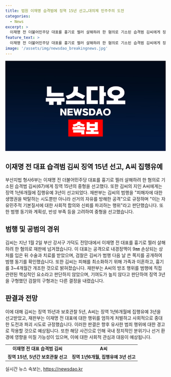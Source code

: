 ```yaml
---
title: 법원 이재명 습격범에 징역 15년 선고…대의제 민주주의 도전
categories:
  - News
excerpt: >
  이재명 전 더불어민주당 대표를 흉기로 찔러 살해하려 한 혐의로 기소된 습격범 김씨에게 징역 15년의 중형이 선고됐다. 부산지법 형사6부는 공직선거법 위반 혐의로 기소된 김씨에게 징역 15년을 선고하고, 지인 A씨에겐 징역 1년6개월에 집행유예 3년이 선고됐다. 재판부는 범행을 통해 공개된 선거의 자유를 방해한 것으로, 국민의 자유로운 의사에 의해 결정돼야 할 선거 제도와 대의제 민주주의에 대한 중대한 도전으로 평가했다.검찰은 피해자 개인에 대한 생명권을 박탈하려는 시도에 그치지 않고 공적으로는 국회의원 선거를 앞두고 후보자에게 극단적인 공격을 함으로써 선거의 자유를 방해한 것이라며 자유민주적 기본질서에 대한 사회적 합의와 신뢰를 심대하게 파괴하는 행위로 평가했다.
feature_text: >
  이재명 전 더불어민주당 대표를 흉기로 찔러 살해하려 한 혐의로 기소된 습격범 김씨에게 징역 15년의 중형이 선고됐다. 부산지법 형사6부는 공직선거법 위반 혐의로 기소된 김씨에게 징역 15년을 선고하고, 지인 A씨에겐 징역 1년6개월에 집행유예 3년이 선고됐다. 재판부는 범행을 통해 공개된 선거의 자유를 방해한 것으로, 국민의 자유로운 의사에 의해 결정돼야 할 선거 제도와 대의제 민주주의에 대한 중대한 도전으로 평가했다.검찰은 피해자 개인에 대한 생명권을 박탈하려는 시도에 그치지 않고 공적으로는 국회의원 선거를 앞두고 후보자에게 극단적인 공격을 함으로써 선거의 자유를 방해한 것이라며 자유민주적 기본질서에 대한 사회적 합의와 신뢰를 심대하게 파괴하는 행위로 평가했다.
image: '/assets/img/newsdao_breakingnews.jpg'
---
```


<p><img src="/assets/img/newsdao_breakingnews.jpg" alt="pcversion 속보" /></p>

<h2 data-ke-size="size26">이재명 전 대표 습격범 김씨 징역 15년 선고, A씨 집행유예</h2>

<p data-ke-size="size16">부산지법 형사6부는 이재명 전 더불어민주당 대표를 흉기로 찔러 살해하려 한 혐의로 기소된 습격범 김씨(67)에게 징역 15년의 중형을 선고했다. 또한 김씨의 지인 A씨에게는 징역 1년6개월에 집행유예 3년이 선고되었다. 재판부는 김씨의 범행을 "피해자에 대한 생명권을 박탈하는 시도뿐만 아니라 선거의 자유를 방해한 공격"으로 규정하며 "이는 자유민주적 기본질서에 대한 사회적 합의와 신뢰를 파괴하는 행위"라고 판단했습니다. 또한 범행 동기와 계획성, 반성 부족 등을 고려하여 중형을 선고했습니다.</p>

<h2 data-ke-size="size26">범행 및 공범의 경위</h2>

<p data-ke-size="size16">김씨는 지난 1월 2일 부산 강서구 가덕도 전망대에서 이재명 전 대표를 흉기로 찔러 살해하려 한 혐의로 재판에 넘겨졌습니다. 이 대표는 공격으로 내경정맥이 9㎜ 손상되는 상처를 입은 뒤 수술과 치료를 받았으며, 검찰은 김씨가 범행 다음 날 쓴 쪽지를 공개하여 범행 동기를 확인했습니다. 또한 김씨는 피해를 최소화하기 위해 가족과 이혼하고, 흉기를 3~4개월간 개조한 것으로 밝혀졌습니다. 재판부는 A씨의 방조 행위를 범행에 직접 관련된 핵심적인 요소라고 판단하지 않았으며, 기여도가 높지 않다고 판단하여 징역 3년을 구형했던 검찰의 구형과는 다른 결정을 내렸습니다.</p>

<h2 data-ke-size="size26">판결과 전망</h2>

<p data-ke-size="size16">이에 대해 김씨는 징역 15년과 보호관찰 5년, A씨는 징역 1년6개월에 집행유예 3년을 선고받았고, 재판부는 이재명 전 대표에 대한 행위를 엄하게 처벌하고 사회적으로 중대한 도전과 파괴 시도로 규정했습니다. 이러한 판결은 향후 유사한 범죄 행위에 대한 경고로 작용할 것으로 예상됩니다. 또한 해당 사건으로 인해 국내 정치적인 분위기나 선거 환경에 영향을 미칠 가능성이 있으며, 이에 대한 사회적 관심과 대응이 예상됩니다.</p>

<table>
    <tbody>
        <tr>
            <td style="text-align: center; height: 17px;"><b>이재명 전 대표 습격범 김씨</b></td>
            <td style="text-align: center; height: 17px;"><b>A씨</b></td>
        </tr>
        <tr>
            <td style="text-align: center; height: 17px;"><b>징역 15년, 5년간 보호관찰 선고</b></td>
            <td style="text-align: center; height: 17px;"><b>징역 1년6개월, 집행유예 3년 선고</b></td>
        </tr>
    </tbody>
</table>
실시간 뉴스 속보는, <a href="https://newsdao.kr" rel="dofollow">https://newsdao.kr</a>


